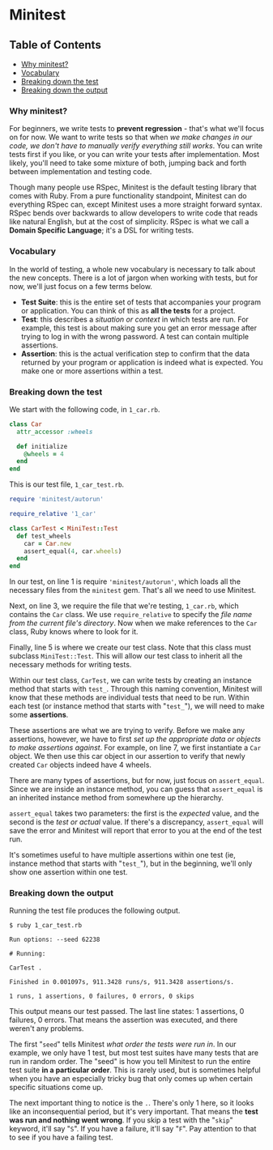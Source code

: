 # Minitest

## Table of Contents
- [Why minitest?](#why-minitest?)
- [Vocabulary](#vocabulary)
- [Breaking down the test](#breaking-down-the-test)
- [Breaking down the output](#breaking-down-the-output)

### Why minitest?
For beginners, we write tests to __prevent regression__ - that's what we'll focus on for now. We want to write tests so that when *we make changes in our code, we don't have to manually verify everything still works*. You can write tests first if you like, or you can write your tests after implementation. Most likely, you'll need to take some mixture of both, jumping back and forth between implementation and testing code.

Though many people use RSpec, Minitest is the default testing library that comes with Ruby. From a pure functionality standpoint, Minitest can do everything RSpec can, except Minitest uses a more straight forward syntax. RSpec bends over backwards to allow developers to write code that reads like natural English, but at the cost of simplicity. RSpec is what we call a __Domain Specific Language__; it's a DSL for writing tests.

### Vocabulary
In the world of testing, a whole new vocabulary is necessary to talk about the new concepts. There is a lot of jargon when working with tests, but for now, we'll just focus on a few terms below.

- __Test Suite__: this is the entire set of tests that accompanies your program or application. You can think of this as __all the tests__ for a project.
- __Test__: this describes a *situation or context* in which tests are run. For example, this test is about making sure you get an error message after trying to log in with the wrong password. A test can contain multiple assertions.
- __Assertion__: this is the actual verification step to confirm that the data returned by your program or application is indeed what is expected. You make one or more assertions within a test.

### Breaking down the test
We start with the following code, in `1_car.rb`.
```ruby
class Car
  attr_accessor :wheels

  def initialize
    @wheels = 4
  end
end
```
This is our test file, `1_car_test.rb`.
```ruby
require 'minitest/autorun'

require_relative '1_car'

class CarTest < MiniTest::Test
  def test_wheels
    car = Car.new
    assert_equal(4, car.wheels)
  end
end
```
In our test, on line 1 is require `'minitest/autorun'`, which loads all the necessary files from the `minitest` gem. That's all we need to use Minitest. 

Next, on line 3, we require the file that we're testing, `1_car.rb`, which contains the `Car` class. We use `require_relative` to specify the *file name from the current file's directory*. Now when we make references to the `Car` class, Ruby knows where to look for it.

Finally, line 5 is where we create our test class. Note that this class must subclass `MiniTest::Test`. This will allow our test class to inherit all the necessary methods for writing tests.

Within our test class, `CarTest`, we can write tests by creating an instance method that starts with `test_`. Through this naming convention, Minitest will know that these methods are individual tests that need to be run. Within each test (or instance method that starts with "`test_`"), we will need to make some __assertions__. 

These assertions are what we are trying to verify. Before we make any assertions, however, we have to first *set up the appropriate data or objects to make assertions against*. For example, on line 7, we first instantiate a `Car` object. We then use this car object in our assertion to verify that newly created `Car` objects indeed have 4 wheels.

There are many types of assertions, but for now, just focus on `assert_equal`. Since we are inside an instance method, you can guess that `assert_equal` is an inherited instance method from somewhere up the hierarchy.

`assert_equal` takes two parameters: the first is the *expected* value, and the second is the *test or actual* value. If there's a discrepancy, `assert_equal` will save the error and Minitest will report that error to you at the end of the test run.

It's sometimes useful to have multiple assertions within one test (ie, instance method that starts with "`test_`"), but in the beginning, we'll only show one assertion within one test.

### Breaking down the output
Running the test file produces the following output.
```
$ ruby 1_car_test.rb

Run options: --seed 62238

# Running:

CarTest .

Finished in 0.001097s, 911.3428 runs/s, 911.3428 assertions/s.

1 runs, 1 assertions, 0 failures, 0 errors, 0 skips
```
This output means our test passed. The last line states: 1 assertions, 0 failures, 0 errors. That means the assertion was executed, and there weren't any problems.

The first "`seed`" tells Minitest _what order the tests were run in_. In our example, we only have 1 test, but most test suites have many tests that are run in random order. The "seed" is how you tell Minitest to run the entire test suite __in a particular order__. This is rarely used, but is sometimes helpful when you have an especially tricky bug that only comes up when certain specific situations come up.

The next important thing to notice is the `.`. There's only 1 here, so it looks like an inconsequential period, but it's very important. That means the __test was run and nothing went wrong__. If you skip a test with the "`skip`" keyword, it'll say "`S`". If you have a failure, it'll say "`F`". Pay attention to that to see if you have a failing test.
